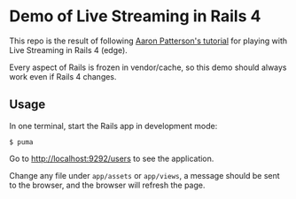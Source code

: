 # Demo of Live Streaming in Rails 4

This repo is the result of following [Aaron Patterson's tutorial](http://tenderlovemaking.com/2012/07/30/is-it-live.html) for playing with Live Streaming in Rails 4 (edge).

Every aspect of Rails is frozen in vendor/cache, so this demo should always work even if Rails 4 changes.

## Usage

In one terminal, start the Rails app in development mode:

```
$ puma
```

Go to [http://localhost:9292/users](http://localhost:9292/users) to see the application.

Change any file under `app/assets` or `app/views`, a message should be sent to the browser, and the browser will refresh the page.

